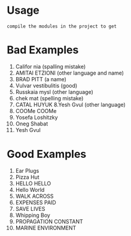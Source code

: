 # Usage
```
compile the modules in the project to get  
```
# Bad Examples
1. Califor nia (spalling mistake)
2. AMITAI ETZIONI (other language and name)
3. BRAD PITT (a name)
4. Vulvar vestibulitis (good)
5. Russkaia mysl (other language)
6. chek mat (spelling mistake)
7. CATAL HUYUK
8.Yesh Gvul (other language)
9. COOMe COOMe
10. Yosefa Loshitzky
11. Oneg Shabat
12. Yesh Gvul

# Good Examples
1. Ear Plugs
2. Pizza Hut
3. HELLO HELLO
4. Hello World
5. WALK ACROSS
6. EXPENSES PAID
7. SAVE LIVES 
8. Whipping Boy
9. PROPAGATION CONSTANT
10. MARINE ENVIRONMENT

